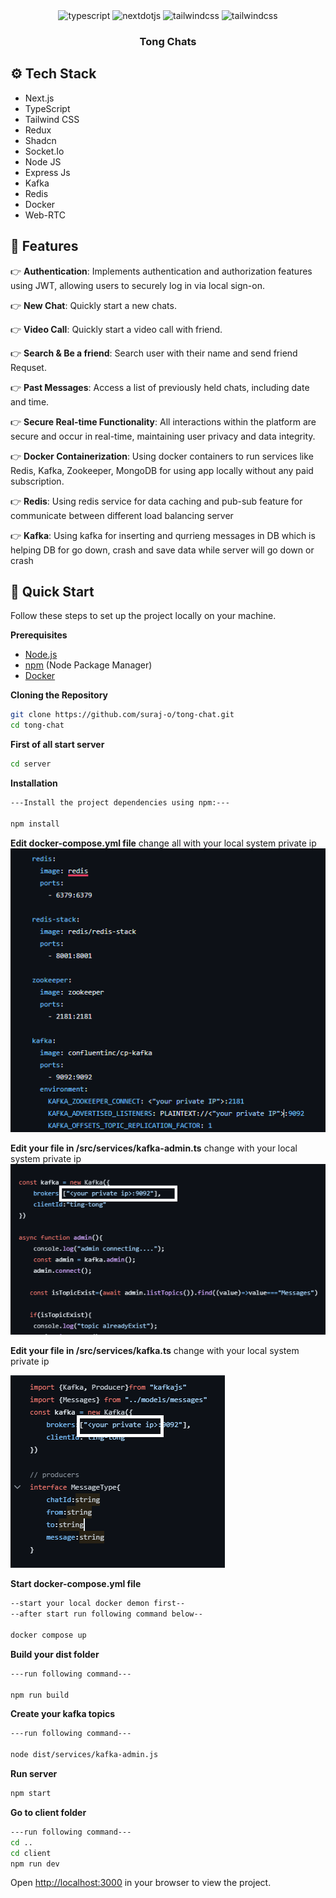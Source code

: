 <div align="center">

<div>
    <img src="https://img.shields.io/badge/-TypeScript-black?style=for-the-badge&logoColor=white&logo=typescript&color=3178C6" alt="typescript" />
    <img src="https://img.shields.io/badge/-Next_JS-black?style=for-the-badge&logoColor=white&logo=nextdotjs&color=000000" alt="nextdotjs" />
    <img src="https://img.shields.io/badge/-Tailwind_CSS-black?style=for-the-badge&logoColor=white&logo=tailwindcss&color=06B6D4" alt="tailwindcss" />
    <img src="https://img.shields.io/badge/-Docker-black?style=for-the-badge&logoColor=white&logo=docker&color=3178C6"alt="tailwindcss" />
  </div>

<h3 align="center">Tong Chats</h3>

</div>  

## <a name="tech-stack">⚙️ Tech Stack</a>

- Next.js
- TypeScript
- Tailwind CSS
- Redux
- Shadcn
- Socket.Io
- Node JS
- Express Js
- Kafka
- Redis
- Docker
- Web-RTC

## <a name="features">🔋 Features</a>

👉 **Authentication**: Implements authentication and authorization features using JWT, allowing users to securely log in via local sign-on.

👉 **New Chat**: Quickly start a new chats.

👉 **Video Call**: Quickly start a video call with friend.

👉 **Search & Be a friend**: Search user with their name and send friend Requset.

👉 **Past Messages**: Access a list of previously held chats, including date and time.

👉 **Secure Real-time Functionality**: All interactions within the platform are secure and occur in real-time,     maintaining user privacy and data integrity.

👉 **Docker Containerization**: Using docker containers to run services like Redis, Kafka, Zookeeper, MongoDB for using app locally without any paid subscription.

👉 **Redis**: Using redis service for data caching and pub-sub feature for communicate between different load balancing server

👉 **Kafka**: Using kafka for inserting and qurrieng  messages in DB which is helping DB for go down, crash and save data while server will go down or crash    

## <a name="quick-start">🤸 Quick Start</a>

Follow these steps to set up the project locally on your machine.

**Prerequisites**

- [Node.js](https://nodejs.org/en)
- [npm](https://www.npmjs.com/) (Node Package Manager)
- [Docker](https://docker.com/)

**Cloning the Repository**

```bash or powershell
git clone https://github.com/suraj-o/tong-chat.git
cd tong-chat
```

**First of all start server**

```bash
cd server
```

**Installation**



```bash
---Install the project dependencies using npm:---

npm install
```

**Edit docker-compose.yml file**
change all <your private ip> with your local system private ip
<img src="https://github.com/suraj-o/tong-chat/blob/main/client/assets/kafka.png" alt="Project Banner">


**Edit your file in /src/services/kafka-admin.ts**
change <your private ip> with your local system private ip
<img src="https://github.com/suraj-o/tong-chat/blob/main/client/assets/kakfka-admin.png" alt="Project Banner">


**Edit your file in /src/services/kafka.ts**
change <your private ip> with your local system private ip

<img src="https://github.com/suraj-o/tong-chat/blob/main/client/assets/kafka-pro.png" alt="Project Banner">

**Start docker-compose.yml file**
```bash
--start your local docker demon first--
--after start run following command below--

docker compose up

```


**Build your dist folder**

```bash
---run following command---

npm run build 

```

**Create your kafka topics**
```bash
---run following command---

node dist/services/kafka-admin.js

```

**Run server**
```bash
npm start
```
**Go to client folder**
```bash
---run following command---
cd ..
cd client
npm run dev
```

Open [http://localhost:3000](http://localhost:3000) in your browser to view the project.
